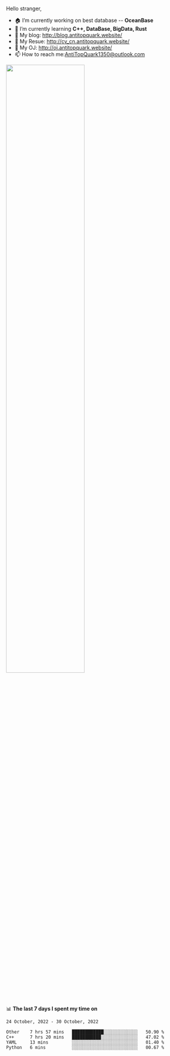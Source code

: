 
Hello stranger, 

- 🏠 I’m currently working on best database -- **OceanBase**
- 🌱 I’m currently learning **C++, DataBase, BigData, Rust**
- 🔭 My blog:   http://blog.antitopquark.website/ 
- 👦 My Resue:  http://cv_cn.antitopquark.website/
- 🚉 My OJ:     http://oj.antitopquark.website/
- 📫 How to reach me:AntiTopQuark1350@outlook.com


<img width="65%" src="https://github-readme-stats.vercel.app/api?username=AntiTopQuark&show_icons=true&count_private=true&hide=prs&theme=default_repocard">


📊 **The last 7 days I spent my time on** 

<!--START_SECTION:waka-->
```text
24 October, 2022 - 30 October, 2022

Other    7 hrs 57 mins   ████████████░░░░░░░░░░░░░   50.90 % 
C++      7 hrs 20 mins   ███████████░░░░░░░░░░░░░░   47.02 % 
YAML     13 mins         ░░░░░░░░░░░░░░░░░░░░░░░░░   01.40 % 
Python   6 mins          ░░░░░░░░░░░░░░░░░░░░░░░░░   00.67 %
```
<!--END_SECTION:waka-->


